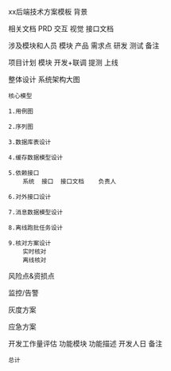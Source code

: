 xx后端技术方案模板
背景

相关文档
    PRD
    交互
    视觉
    接口文档

涉及模块和人员
    模块	产品	需求点 研发 测试 备注

项目计划
    模块	开发+联调 提测 上线

整体设计
    系统架构大图

    核心模型

    1.用例图
    
    2.序列图
    
    3.数据库表设计
    
    4.缓存数据模型设计
    
    5.依赖接口
        系统	接口	接口文档	负责人

    6.对外接口设计

    7.消息数据模型设计
    
    8.离线跑批任务设计

    9.核对方案设计
        实时核对
        离线核对

风险点&资损点

监控/告警

灰度方案

应急方案

开发工作量评估
    功能模块	功能描述	开发人日	备注


    总计			